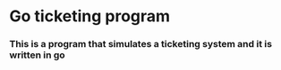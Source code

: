 # Go ticketing program
### This is a program that simulates a ticketing system and it is written in go